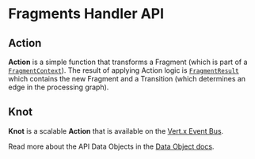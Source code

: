 # Fragments Handler API

## Action
**Action** is a simple function that transforms a Fragment (which is part of a 
[`FragmentContext`](https://github.com/Knotx/knotx-fragments-handler/blob/master/api/docs/asciidoc/dataobjects.adoc#FragmentContext)).
The result of applying Action logic is [`FragmentResult`](https://github.com/Knotx/knotx-fragments-handler/blob/master/api/docs/asciidoc/dataobjects.adoc#FragmentResult)
which contains the new Fragment and a Transition (which determines an edge in the processing graph).

## Knot
**Knot** is a scalable **Action** that is available on the [Vert.x Event Bus](https://vertx.io/docs/vertx-core/java/#event_bus).

Read more about the API Data Objects in the [Data Object docs](https://github.com/Knotx/knotx-fragments-handler/blob/master/api/docs/asciidoc/dataobjects.adoc).
